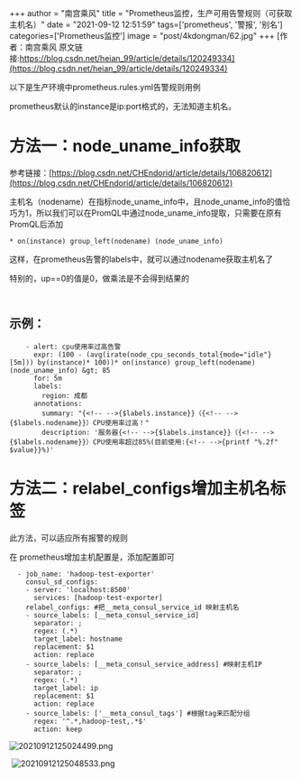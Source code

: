 +++
author = "南宫乘风"
title = "Prometheus监控，生产可用告警规则（可获取主机名）"
date = "2021-09-12 12:51:59"
tags=['prometheus', '警报', '别名']
categories=['Prometheus监控']
image = "post/4kdongman/62.jpg"
+++
[作者：南宫乘风   原文链接:https://blog.csdn.net/heian_99/article/details/120249334](https://blog.csdn.net/heian_99/article/details/120249334)

以下是生产环境中prometheus.rules.yml告警规则用例

prometheus默认的instance是ip:port格式的，无法知道主机名。

# 方法一：node_uname_info获取

参考链接：[https://blog.csdn.net/CHEndorid/article/details/106820612](https://blog.csdn.net/CHEndorid/article/details/106820612)

主机名（nodename）在指标node_uname_info中，且node_uname_info的值恰巧为1，所以我们可以在PromQL中通过node_uname_info提取，只需要在原有PromQL后添加

```
* on(instance) group_left(nodename) (node_uname_info)
```

这样，在prometheus告警的labels中，就可以通过nodename获取主机名了

特别的，up==0的值是0，做乘法是不会得到结果的

## <br> 示例：

```
    - alert: cpu使用率过高告警
      expr: (100 - (avg(irate(node_cpu_seconds_total{mode="idle"}[5m])) by(instance)* 100))* on(instance) group_left(nodename) (node_uname_info) &gt; 85
      for: 5m
      labels:
        region: 成都
      annotations:
        summary: "{<!-- -->{$labels.instance}}（{<!-- -->{$labels.nodename}}）CPU使用率过高！"
        description: '服务器{<!-- -->{$labels.instance}}（{<!-- -->{$labels.nodename}}）CPU使用率超过85%(目前使用:{<!-- -->{printf "%.2f" $value}}%)'

```

# 方法二：relabel_configs增加主机名标签

此方法，可以适应所有报警的规则

在 prometheus增加主机配置是，添加配置即可

```
  - job_name: 'hadoop-test-exporter'
    consul_sd_configs:
    - server: 'localhost:8500'
      services: [hadoop-test-exporter]
    relabel_configs: #把__meta_consul_service_id 映射主机名
    - source_labels: [__meta_consul_service_id]
      separator: ;
      regex: (.*)
      target_label: hostname
      replacement: $1
      action: replace
    - source_labels: [__meta_consul_service_address] #映射主机IP
      separator: ;
      regex: (.*)
      target_label: ip
      replacement: $1
      action: replace
    - source_labels: ['__meta_consul_tags'] #根据tag来匹配分组
      regex: '^.*,hadoop-test,.*$'
      action: keep

```

![20210912125024499.png](https://img-blog.csdnimg.cn/20210912125024499.png)

 ![20210912125048533.png](https://img-blog.csdnimg.cn/20210912125048533.png)


